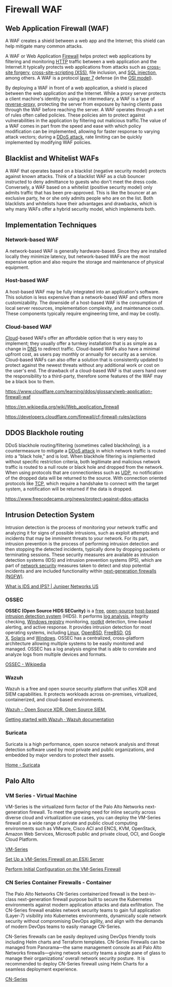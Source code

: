 # Firewall WAF

## Web Application Firewall (WAF)

A WAF creates a shield between a web app and the Internet; this shield can help mitigate many common attacks.

A WAF or Web Application [Firewall](https://www.cloudflare.com/learning/security/what-is-a-firewall/) helps protect web applications by filtering and monitoring [HTTP](https://www.cloudflare.com/learning/ddos/glossary/hypertext-transfer-protocol-http/) traffic between a web application and the Internet.It typically protects web applications from attacks such as [cross-site forgery](https://www.cloudflare.com/learning/security/threats/cross-site-request-forgery/), [cross-site-scripting (XSS)](https://www.cloudflare.com/learning/security/threats/cross-site-scripting/), file inclusion, and [SQL injection](https://www.cloudflare.com/learning/security/threats/sql-injection/), among others. A WAF is a protocol [layer 7](https://www.cloudflare.com/learning/ddos/what-is-layer-7/) defense (in the [OSI model](https://www.cloudflare.com/learning/ddos/glossary/open-systems-interconnection-model-osi/)).

By deploying a WAF in front of a web application, a shield is placed between the web application and the Internet. While a proxy server protects a client machine's identity by using an intermediary, a WAF is a type of [reverse-proxy](https://www.cloudflare.com/learning/cdn/glossary/reverse-proxy/), protecting the server from exposure by having clients pass through the WAF before reaching the server.
A WAF operates through a set of rules often called policies. These policies aim to protect against vulnerabilities in the application by filtering out malicious traffic.The value of a WAF comes in part from the speed and ease with which policy modification can be implemented, allowing for faster response to varying attack vectors; during a [DDoS attack](https://www.cloudflare.com/learning/ddos/what-is-a-ddos-attack), rate limiting can be quickly implemented by modifying WAF policies.

## Blacklist and Whitelist WAFs

A WAF that operates based on a blacklist (negative security model) protects against known attacks. Think of a blacklist WAF as a club bouncer instructed to deny admittance to guests who don't meet the dress code. Conversely, a WAF based on a whitelist (positive security model) only admits traffic that has been pre-approved. This is like the bouncer at an exclusive party, he or she only admits people who are on the list. Both blacklists and whitelists have their advantages and drawbacks, which is why many WAFs offer a hybrid security model, which implements both.

## Implementation Techniques

### Network-based WAF

A network-based WAF is generally hardware-based. Since they are installed locally they minimize latency, but network-based WAFs are the most expensive option and also require the storage and maintenance of physical equipment.

### Host-based WAF

A host-based WAF may be fully integrated into an application's software. This solution is less expensive than a network-based WAF and offers more customizability. The downside of a host-based WAF is the consumption of local server resources, implementation complexity, and maintenance costs. These components typically require engineering time, and may be costly.

### Cloud-based WAF

[Cloud](https://www.cloudflare.com/learning/cloud/what-is-the-cloud/)-based WAFs offer an affordable option that is very easy to implement; they usually offer a turnkey installation that is as simple as a change in [DNS](https://www.cloudflare.com/learning/ddos/glossary/domain-name-system-dns/) to redirect traffic. Cloud-based WAFs also have a minimal upfront cost, as users pay monthly or annually for security as a service. Cloud-based WAFs can also offer a solution that is consistently updated to protect against the newest threats without any additional work or cost on the user's end. The drawback of a cloud-based WAF is that users hand over the responsibility to a third-party, therefore some features of the WAF may be a black box to them.

https://www.cloudflare.com/learning/ddos/glossary/web-application-firewall-waf

https://en.wikipedia.org/wiki/Web_application_firewall

https://developers.cloudflare.com/firewall/cf-firewall-rules/actions

## DDOS Blackhole routing

DDoS blackhole routing/filtering (sometimes called blackholing), is a countermeasure to mitigate a [DDoS attack](https://www.cloudflare.com/learning/ddos/what-is-a-ddos-attack/) in which network traffic is routed into a "black hole," and is lost. When blackhole filtering is implemented without specific restriction criteria, both legitimate and malicious network traffic is routed to a null route or black hole and dropped from the network. When using protocols that are connectionless such as [UDP](https://www.cloudflare.com/learning/ddos/glossary/user-datagram-protocol-udp/), no notification of the dropped data will be returned to the source. With connection oriented protocols like [TCP](https://www.cloudflare.com/learning/ddos/glossary/tcp-ip/), which require a handshake to connect with the target system, a notification will be returned if the data is dropped.

https://www.freecodecamp.org/news/protect-against-ddos-attacks

## Intrusion Detection System

Intrusion detection is the process of monitoring your network traffic and analyzing it for signs of possible intrusions, such as exploit attempts and incidents that may be imminent threats to your network. For its part, intrusion prevention is the process of performing intrusion detection and then stopping the detected incidents, typically done by dropping packets or terminating sessions. These security measures are available as intrusion detection systems (IDS) and intrusion prevention systems (IPS), which are part of [network security](https://www.juniper.net/us/en/research-topics/what-is-network-security.html) measures taken to detect and stop potential incidents and are included functionality within [next-generation firewalls (NGFW)](https://www.juniper.net/us/en/solutions/next-gen-firewall.html).

[What is IDS and IPS? | Juniper Networks US](https://www.juniper.net/us/en/research-topics/what-is-ids-ips.html)

### OSSEC

**OSSEC (Open Source HIDS SECurity)** is a [free](https://en.wikipedia.org/wiki/Free_software "Free software"), [open-source](https://en.wikipedia.org/wiki/Open-source_software "Open-source software") [host-based intrusion detection system](https://en.wikipedia.org/wiki/Host-based_intrusion_detection_system) (HIDS). It performs [log analysis](https://en.wikipedia.org/wiki/Log_analysis "Log analysis"), integrity checking, [Windows registry](https://en.wikipedia.org/wiki/Windows_registry "Windows registry") monitoring, [rootkit](https://en.wikipedia.org/wiki/Rootkit "Rootkit") detection, time-based alerting, and active response. It provides intrusion detection for most operating systems, including [Linux](https://en.wikipedia.org/wiki/Linux "Linux"), [OpenBSD](https://en.wikipedia.org/wiki/OpenBSD "OpenBSD"), [FreeBSD](https://en.wikipedia.org/wiki/FreeBSD "FreeBSD"), [OS X](https://en.wikipedia.org/wiki/OS_X "OS X"), [Solaris](https://en.wikipedia.org/wiki/Solaris_(operating_system) "Solaris (operating system)") and [Windows](https://en.wikipedia.org/wiki/Microsoft_Windows "Microsoft Windows"). OSSEC has a centralized, cross-platform architecture allowing multiple systems to be easily monitored and managed. OSSEC has a log analysis engine that is able to correlate and analyze logs from multiple devices and formats.

[OSSEC - Wikipedia](https://en.wikipedia.org/wiki/OSSEC)

### Wazuh

Wazuh is a free and open source security platform that unifies XDR and SIEM capabilities. It protects workloads across on-premises, virtualized, containerized, and cloud-based environments.

[Wazuh - Open Source XDR. Open Source SIEM.](https://wazuh.com/)

[Getting started with Wazuh · Wazuh documentation](https://documentation.wazuh.com/current/getting-started/index.html)

### Suricata

Suricata is a high performance, open source network analysis and threat detection software used by most private and public organizations, and embedded by major vendors to protect their assets.

[Home - Suricata](https://suricata.io/)

## Palo Alto

### VM Series - Virtual Machine

VM-Series is the virtualized form factor of the Palo Alto Networks next-generation firewall. To meet the growing need for inline security across diverse cloud and virtualization use cases, you can deploy the VM-Series firewall on a wide range of private and public cloud computing environments such as VMware, Cisco ACI and ENCS, KVM, OpenStack, Amazon Web Services, Microsoft public and private cloud, OCI, and Google Cloud Platform.

[VM-Series](https://docs.paloaltonetworks.com/vm-series)

[Set Up a VM-Series Firewall on an ESXi Server](https://docs.paloaltonetworks.com/vm-series/9-1/vm-series-deployment/set-up-a-vm-series-firewall-on-an-esxi-server)

[Perform Initial Configuration on the VM-Series Firewall](https://docs.paloaltonetworks.com/vm-series/9-1/vm-series-deployment/set-up-the-vm-series-firewall-on-hyper-v/install-the-vm-series-firewall-on-hyper-v/perform-initial-configuration-on-the-vm-series-firewall)

### CN Series Container Firewalls - Container

The Palo Alto Networks CN-Series containerized firewall is the best-in-class next-generation firewall purpose built to secure the Kubernetes environments against modern application attacks and data exfiltration. The CN-Series firewall enables network security teams to gain full application (Layer-7) visibility into Kubernetes environments, dynamically scale network security without compromising DevOps agility, and align with the demands of modern DevOps teams to easily manage CN-Series.

CN-Series firewalls can be easily deployed using DevOps friendly tools including Helm charts and Terraform templates. CN-Series Firewalls can be managed from Panorama—the same management console as all Palo Alto Networks firewalls—giving network security teams a single pane of glass to manage their organizations’ overall network security posture.  It is recommended to deploy CN-Series firewall using Helm Charts for a seamless deployment experience.

[CN-Series](https://docs.paloaltonetworks.com/cn-series)
